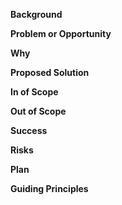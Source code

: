 **Background**


**Problem or Opportunity**


**Why**


**Proposed Solution**


**In of Scope**


  
**Out of Scope**
 

**Success** 

  
**Risks**

**Plan**

**Guiding Principles**

